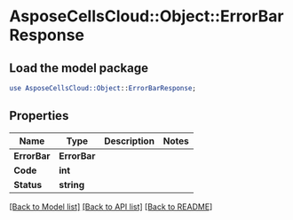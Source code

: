 # AsposeCellsCloud::Object::ErrorBarResponse 

## Load the model package
```perl
use AsposeCellsCloud::Object::ErrorBarResponse;
```

## Properties
Name | Type | Description | Notes
------------ | ------------- | ------------- | -------------
**ErrorBar** | **ErrorBar** |  |
**Code** | **int** |  |
**Status** | **string** |  |  

[[Back to Model list]](../README.md#documentation-for-models) [[Back to API list]](../README.md#documentation-for-api-endpoints) [[Back to README]](../README.md)

